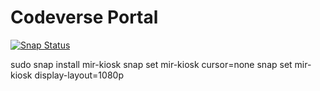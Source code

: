 # Codeverse Portal

[![Snap Status](https://build.snapcraft.io/badge/americademy/portal-snap.svg)](https://build.snapcraft.io/user/americademy/portal-snap)

sudo snap install mir-kiosk
snap set mir-kiosk cursor=none
snap set mir-kiosk display-layout=1080p
